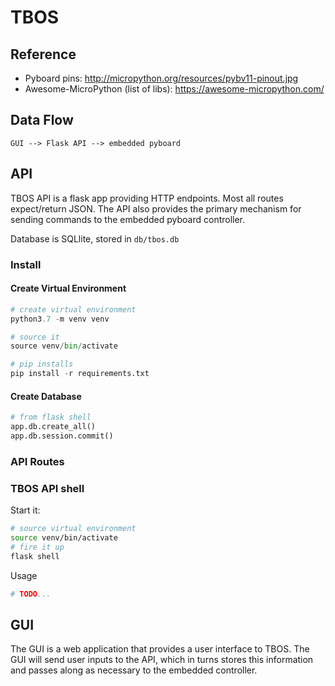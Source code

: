 # TBOS

## Reference
  * Pyboard pins: http://micropython.org/resources/pybv11-pinout.jpg
  * Awesome-MicroPython (list of libs): https://awesome-micropython.com/

## Data Flow
```
GUI --> Flask API --> embedded pyboard
```

## API

TBOS API is a flask app providing HTTP endpoints.  Most all routes expect/return JSON.  The API also provides the primary mechanism for sending commands to the embedded pyboard controller.

Database is SQLlite, stored in `db/tbos.db`

### Install
#### Create Virtual Environment
```python
# create virtual environment
python3.7 -m venv venv

# source it
source venv/bin/activate

# pip installs
pip install -r requirements.txt
```

#### Create Database
```python
# from flask shell
app.db.create_all()
app.db.session.commit()
```


### API Routes

### TBOS API shell
Start it:
```bash
# source virtual environment
source venv/bin/activate
# fire it up
flask shell
```

Usage
```python
# TODO...
```


## GUI

The GUI is a web application that provides a user interface to TBOS.  The GUI will send user inputs to the API, which in turns stores this information and passes along as necessary to the embedded controller.